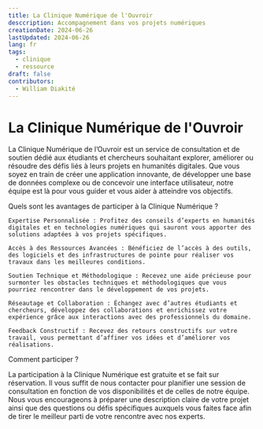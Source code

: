 ```yaml
---
title: La Clinique Numérique de l'Ouvroir
desccription: Accompagnement dans vos projets numériques
creationDate: 2024-06-26
lastUpdated: 2024-06-26
lang: fr
tags:
  - clinique
  - ressource
draft: false
contributors:
  - William Diakité
---
```


# La Clinique Numérique de l'Ouvroir

La Clinique Numérique de l’Ouvroir est un service de consultation et de soutien dédié aux étudiants et chercheurs souhaitant explorer, améliorer ou résoudre des défis liés à leurs projets en humanités digitales. Que vous soyez en train de créer une application innovante, de développer une base de données complexe ou de concevoir une interface utilisateur, notre équipe est là pour vous guider et vous aider à atteindre vos objectifs.

Quels sont les avantages de participer à la Clinique Numérique ?

    Expertise Personnalisée : Profitez des conseils d’experts en humanités digitales et en technologies numériques qui sauront vous apporter des solutions adaptées à vos projets spécifiques.

    Accès à des Ressources Avancées : Bénéficiez de l’accès à des outils, des logiciels et des infrastructures de pointe pour réaliser vos travaux dans les meilleures conditions.

    Soutien Technique et Méthodologique : Recevez une aide précieuse pour surmonter les obstacles techniques et méthodologiques que vous pourriez rencontrer dans le développement de vos projets.

    Réseautage et Collaboration : Échangez avec d’autres étudiants et chercheurs, développez des collaborations et enrichissez votre expérience grâce aux interactions avec des professionnels du domaine.

    Feedback Constructif : Recevez des retours constructifs sur votre travail, vous permettant d’affiner vos idées et d’améliorer vos réalisations.

Comment participer ?

La participation à la Clinique Numérique est gratuite et se fait sur réservation. Il vous suffit de nous contacter pour planifier une session de consultation en fonction de vos disponibilités et de celles de notre équipe. Nous vous encourageons à préparer une description claire de votre projet ainsi que des questions ou défis spécifiques auxquels vous faites face afin de tirer le meilleur parti de votre rencontre avec nos experts.
